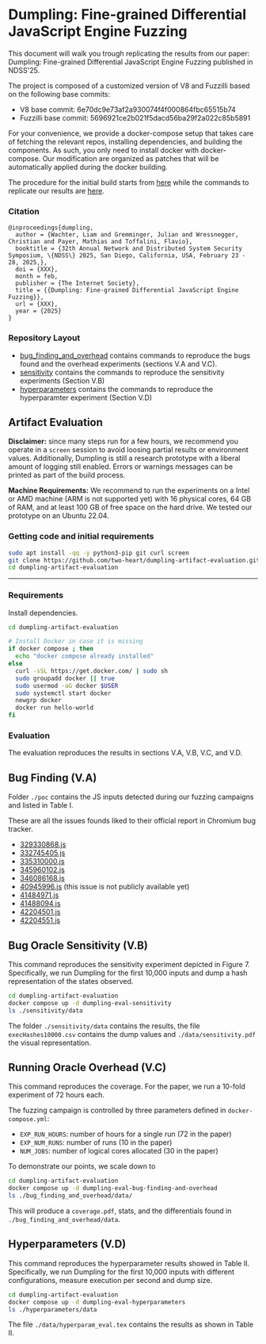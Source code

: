 # Dumpling: Fine-grained Differential JavaScript Engine Fuzzing


This document will walk you trough replicating the results from our paper: Dumpling: Fine-grained Differential JavaScript Engine Fuzzing published in NDSS'25.

The project is composed of a customized version of V8 and Fuzzilli based on the following base commits:
* V8 base commit: 6e70dc9e73af2a930074f4f000864fbc65515b74
* Fuzzilli base commit: 5696921ce2b021f5dacd56ba29f2a022c85b5891

For your convenience, we provide a docker-compose setup that takes care of fetching the relevant repos, installing dependencies, and building the components.
As such, you only need to install docker with docker-compose.
Our modification are organized as patches that will be automatically applied during the docker building.

The procedure for the initial build starts from [here](#getting-code-and-initial-requirements) while the commands to replicate our results are [here](#evaluation).


### Citation

```
@inproceedings{dumpling,
  author = {Wachter, Liam and Gremminger, Julian and Wressnegger, Christian and Payer, Mathias and Toffalini, Flavio},
  booktitle = {32th Annual Network and Distributed System Security Symposium, \{NDSS\} 2025, San Diego, California, USA, February 23 - 28, 2025,},
  doi = {XXX},
  month = feb,
  publisher = {The Internet Society},
  title = {{Dumpling: Fine-grained Differential JavaScript Engine Fuzzing}},
  url = {XXX},
  year = {2025}
}
```

### Repository Layout

- [bug_finding_and_overhead](./bug_finding_and_overhead) contains commands to reproduce the bugs found and the overhead experiments (sections V.A and V.C).
- [sensitivity](./sensitivity) contains the commands to reproduce the sensitivity experiments (Section V.B)
- [hyperparameters](./hyperparameters) contains the commands to reproduce the hyperparamter experiment (Section V.D)

## Artifact Evaluation

**Disclaimer:** since many steps run for a few hours, we recommend you operate in a `screen` session to avoid loosing partial results or environment values.
Additionally, Dumpling is still a research prototype with a liberal amount of logging still enabled.
Errors or warnings messages can be printed as part of the build process.

**Machine Requirements:** We recommend to run the experiments on a Intel or AMD machine (ARM is not supported yet) with 16 physical cores, 64 GB of RAM, and at least 100 GB of free space on the hard drive.
We tested our prototype on an Ubuntu 22.04.

### Getting code and initial requirements

```bash
sudo apt install -qq -y python3-pip git curl screen
git clone https://github.com/two-heart/dumpling-artifact-evaluation.git
cd dumpling-artifact-evaluation
```

---

### Requirements

Install dependencies.

```bash
cd dumpling-artifact-evaluation

# Install Docker in case it is missing
if docker compose ; then
  echo "docker compose already installed"
else 
  curl -sSL https://get.docker.com/ | sudo sh
  sudo groupadd docker || true
  sudo usermod -aG docker $USER
  sudo systemctl start docker
  newgrp docker
  docker run hello-world
fi
```

### Evaluation

The evaluation reproduces the results in sections V.A, V.B, V.C, and V.D.

## Bug Finding (V.A)

Folder `./poc` contains the JS inputs detected during our fuzzing campaigns and listed in Table I. 

These are all the issues founds liked to their official report in Chromium bug tracker.
- [329330868.js](https://crbug.com/329330868)
- [332745405.js](https://crbug.com/332745405)
- [335310000.js](https://crbug.com/335310000)
- [345960102.js](https://crbug.com/345960102)
- [346086168.js](https://crbug.com/346086168)
- [40945996.js](https://crbug.com/40945996) (this issue is not publicly available yet)
- [41484971.js](https://crbug.com/41484971)
- [41488094.js](https://crbug.com/41488094)
- [42204501.js](https://crbug.com/42204501)
- [42204551.js](https://crbug.com/42204551)

## Bug Oracle Sensitivity (V.B)

This command reproduces the sensitivity experiment depicted in Figure 7.
Specifically, we run Dumpling for the first 10,000 inputs and dump a hash
representation of the states observed.

```bash
cd dumpling-artifact-evaluation
docker compose up -d dumpling-eval-sensitivity
ls ./sensitivity/data
```

The folder `./sensitivity/data` contains the results, the file
`execHashes10000.csv` contains the dump values and `./data/sensitivity.pdf` the
visual representation.

## Running Oracle Overhead (V.C)

This command reproduces the coverage.
For the paper, we run a 10-fold experiment of 72 hours each.

The fuzzing campaign is controlled by three parameters defined 
in `docker-compose.yml`:

- `EXP_RUN_HOURS`: number of hours for a single run (72 in the paper)
- `EXP_NUM_RUNS`: number of runs (10 in the paper)
- `NUM_JOBS`: number of logical cores allocated (30 in the paper)

To demonstrate our points, we scale down to 

```bash
cd dumpling-artifact-evaluation
docker compose up -d dumpling-eval-bug-finding-and-overhead
ls ./bug_finding_and_overhead/data/
```

This will produce a `coverage.pdf`, stats, and the differentials found in `./bug_finding_and_overhead/data`.

## Hyperparameters (V.D)

This command reproduces the hyperparameter results showed in Table II.
Specifically, we run Dumpling for the first 10,000 inputs with different configurations, measure execution per second and dump size.

```bash
cd dumpling-artifact-evaluation
docker compose up -d dumpling-eval-hyperparameters
ls ./hyperparameters/data
```

The file `./data/hyperparam_eval.tex` contains the results as shown in Table II.
